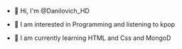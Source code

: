 - 👋 Hi, I'm @Danilovich_HD

- 👀 I am interested in Programming and listening to kpop

- 🌱 I am currently learning HTML and Css and MongoD

<!---
Danilovich4k/Danilovich4k is a ✨ special ✨ repository because its `README.md` (this file) appears on your GitHub profile.
You can click the Preview link to take a look at your changes.
--->

